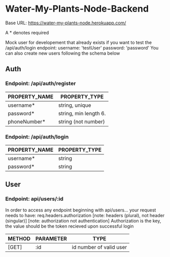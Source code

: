 # Water-My-Plants-Node-Backend

Base URL: https://water-my-plants-node.herokuapp.com/

A \* denotes required

Mock user for developement that already exists if you want to test the /api/auth/login endpoint:
username: 'testUser'
password: 'password'
You can also create new users following the schema below

## Auth
### Endpoint: /api/auth/register

| PROPERTY_NAME | PROPERTY_TYPE         |
| ------------- | --------------------- |
| username\*    | string, unique        |
| password\*    | string, min length 6. |
| phoneNumber\* | string (not number)   |

### Endpoint: /api/auth/login

| PROPERTY_NAME | PROPERTY_TYPE |
| ------------- | ------------- |
| username\*    | string        |
| password\*    | string        |

## User
### Endpoint: api/users/:id
In order to access any endpoint beginning with api/users... your request needs to have: 
req.headers.authorization
[note: headers (plural), not header (singular)]
[note: authorization not authentication]
Authorization is the key, the value should be the token recieved upon successful login

| METHOD | PARAMETER | TYPE |
| ------ | --------- | ---- |
| [GET]  | :id       | id number of valid user|



<!-- # Water-My-Plants-Node-Backend

Base URL: https://water-my-plants-node.herokuapp.com/

A * denotes required

Mock user for developement that already exists if you want to test the /api/auth/login endpoint:
username: 'testUser'
password: 'password'
You can also create new users following the schema below

### Endpoint: /api/auth/register
PROPERTY_NAME   |PROPERTY_TYPE           
---|---
username*       |string, unique
password*       |string, min length 6.
phoneNumber*    |string (not number)

### Endpoint: /api/auth/login
PROPERTY_NAME|PROPERTY_TYPE           
---|---
 username*       | string
 password*       | string
 -->
